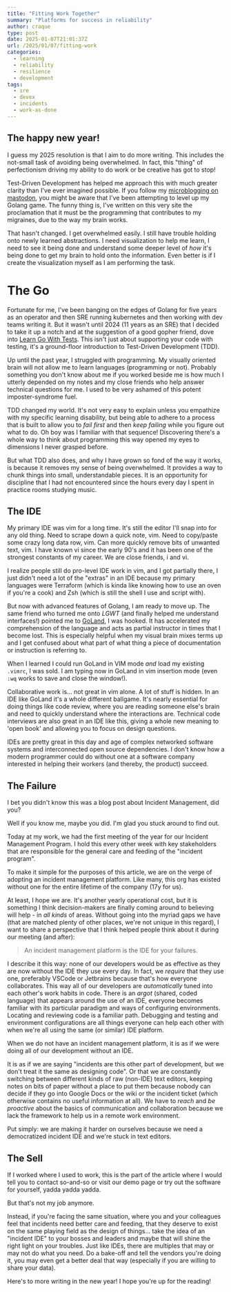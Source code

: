 ```yaml
---
title: "Fitting Work Together"
summary: "Platforms for success in reliability"
author: craque
type: post
date: 2025-01-07T21:01:37Z
url: /2025/01/07/fitting-work
categories:
  - learning
  - reliability
  - resilience
  - development
tags:
  - sre
  - devex
  - incidents
  - work-as-done
---
```

## The happy new year!

I guess my 2025 resolution is that I aim to do more writing. This includes the not-small task of avoiding being overwhelmed. In fact, this "thing" of perfectionism driving my ability to do work or be creative has got to stop!

Test-Driven Development has helped me approach this with much greater clarity than I've ever imagined possible. If you follow my [microblogging on mastodon](https://c.im/@dtauvdiodr), you might be aware that I've been attempting to level up my Golang game. The funny thing is, I've written on this very site the proclamation that it must be the programming that contributes to my migraines, due to the way my brain works.

That hasn't changed. I get overwhelmed easily. I still have trouble holding onto newly learned abstractions. I need visualization to help me learn, I need to see it being done and understand some deeper level of _how_ it's being done to get my brain to hold onto the information. Even better is if I create the visualization myself as I am performing the task.

# The Go

Fortunate for me, I've been banging on the edges of Golang for five years as an operator and then SRE running kubernetes and then working with dev teams writing it. But it wasn't until 2024 (11 years as an SRE) that I decided to take it up a notch and at the suggestion of a good gopher friend, dove into [Learn Go With Tests](https://quii.gitbook.io/learn-go-with-tests). This isn't just about supporting your code with testing, it's a ground-floor introduction to Test-Driven Development (TDD).

Up until the past year, I struggled with programming. My visually oriented brain will not allow me to learn languages (programming or not). Probably something you don't know about me if you worked beside me is how much I utterly depended on my notes and my close friends who help answer technical questions for me. I used to be very ashamed of this potent imposter-syndrome fuel.

TDD changed my world. It's not very easy to explain unless you empathize with my specific learning disability, but being able to adhere to a process that is built to allow you to *fail first* and then *keep failing* while you figure out what to do. Oh boy was I familiar with that sequence! Discovering there's a whole way to think about programming this way opened my eyes to dimensions I never grasped before.

But what TDD also does, and why I have grown so fond of the way it works, is because it removes my sense of being overwhelmed. It provides a way to chunk things into small, understandable pieces. It is an opportunity for discipline that I had not encountered since the hours every day I spent in practice rooms studying music.

## The IDE

My primary IDE was vim for a long time. It's still the editor I'll snap into for any old thing. Need to scrape down a quick note, vim. Need to copy/paste some crazy long data row, vim. Can more quickly remove bits of unwanted text, vim. I have known vi since the early 90's and it has been one of the strongest constants of my career. We are close friends, i and vi.

I realize people still do pro-level IDE work in vim, and I got partially there, I just didn't need a lot of the "extras" in an IDE because my primary languages were Terraform (which is kinda like knowing how to use an oven if you're a cook) and Zsh (which is still the shell I use and script with).

But now with advanced features of Golang, I am ready to move up. The same friend who turned me onto *LGWT* (and finally helped me understand interfaces!) pointed me to [GoLand](https://www.jetbrains.com/go/), I was hooked. It has accelerated my comprehension of the language and acts as partial instructor in times that I become lost. This is especially helpful when my visual brain mixes terms up and I get confused about what part of what thing a piece of documentation or instruction is referring to.

When I learned I could run GoLand in VIM mode _and_ load my existing `.vimrc`, I was sold. I am typing now in GoLand in vim insertion mode (even `:wq` works to save and close the window!).

Collaborative work is... not great in vim alone. A lot of stuff is hidden. In an IDE like GoLand it's a whole different ballgame. It's nearly essential for doing things like code review, where you are reading someone else's brain and need to quickly understand where the interactions are. Technical code interviews are also great in an IDE like this, giving a whole new meaning to 'open book' and allowing you to focus on design questions.

IDEs are pretty great in this day and age of complex networked software systems and interconnected open source dependencies. I don't know how a modern programmer could do without one at a software company interested in helping their workers (and thereby, the product) succeed.

## The Failure

I bet you didn't know this was a blog post about Incident Management, did you?

Well if you know me, maybe you did. I'm glad you stuck around to find out.

Today at my work, we had the first meeting of the year for our Incident Management Program. I hold this every other week with key stakeholders that are responsible for the general care and feeding of the "incident program".

To make it simple for the purposes of this article, we are on the verge of adopting an incident management platform. Like many, this org has existed without one for the entire lifetime of the company (17y for us).

At least, I hope we are. It's another yearly operational cost, but it is something I think decision-makers are finally coming around to believing will help - in *all kinds* of areas. Without going into the myriad gaps we have (that are matched plenty of other places, we're not unique in this regard), I want to share a perspective that I think helped people think about it during our meeting (and after):

> An incident management platform is the IDE for your failures.

I describe it this way: none of our developers would be as effective as they are now without the IDE they use every day. In fact, we *require* that they use one, preferably VSCode or Jetbrains because that's how everyone collaborates. This way all of our developers are *automatically* tuned into each other's work habits in code. There is an *argot* (shared, coded language) that appears around the use of an IDE, everyone becomes familiar with its particular paradigm and ways of configuring environments. Locating and reviewing code is a familiar path. Debugging and testing and environment configurations are all things everyone can help each other with when we're all using the same (or similar) IDE platform.

When we do not have an incident management platform, it is as if we were doing all of our development without an IDE.

It is as if we are saying "incidents are this other part of development, but we don't treat it the same as designing code". Or that we are constantly switching between different kinds of raw (non-IDE) text editors, keeping notes on bits of paper without a place to put them because nobody can decide if they go into Google Docs or the wiki or the incident ticket (which otherwise contains no useful information at all). We have to _reach_ and _be proactive_ about the basics of communication and collaboration because we lack the framework to help us in a remote work environment.

Put simply: we are making it harder on ourselves because we need a democratized incident IDE and we're stuck in text editors.

## The Sell

If I worked where I used to work, this is the part of the article where I would tell you to contact so-and-so or visit our demo page or try out the software for yourself, yadda yadda yadda.

But that's not my job anymore.

Instead, if you're facing the same situation, where you and your colleagues feel that incidents need better care and feeding, that they deserve to exist on the same playing field as the design of things... take the idea of an "incident IDE" to your bosses and leaders and maybe that will shine the right light on your troubles. Just like IDEs, there are multiples that may or may not do what you need. Do a bake-off and tell the vendors you're doing it, you may even get a better deal that way (especially if you are willing to share your data).

Here's to more writing in the new year! I hope you're up for the reading!
